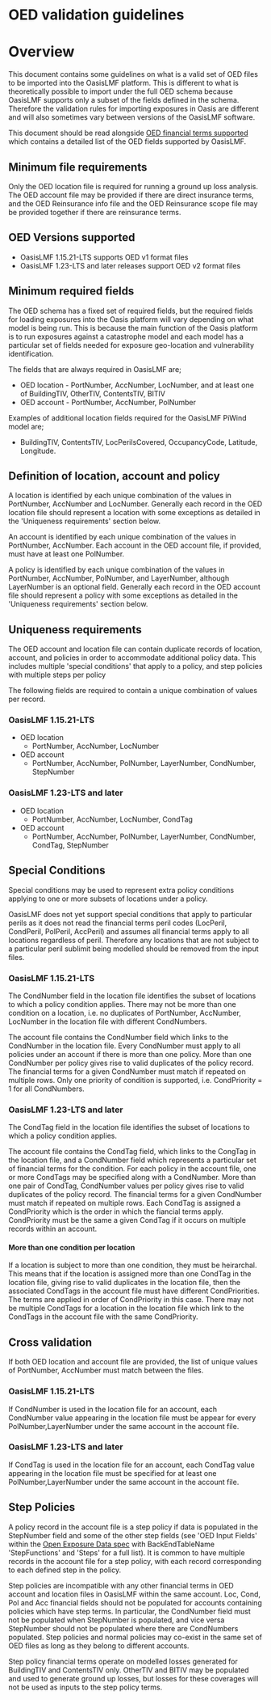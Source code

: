 OED validation guidelines
=======================

# Overview 
This document contains some guidelines on what is a valid set of OED files to be imported into the OasisLMF platform. This is different to what is theoretically possible to import under the full OED schema because OasisLMF supports only a subset of the fields defined in the schema. Therefore the validation rules for importing exposures in Oasis are different and will also sometimes vary between versions of the OasisLMF software.

This document should be read alongside [OED financial terms supported](OED_financial_terms_supported.xlsx) which contains a detailed list of the OED fields supported by OasisLMF.

## Minimum file requirements
Only the OED location file is required for running a ground up loss analysis.  The OED account file may be provided if there are direct insurance terms, and the OED Reinsurance info file and the OED Reinsurance scope file may be provided together if there are reinsurance terms. 

## OED Versions supported
* OasisLMF 1.15.21-LTS supports OED v1 format files
* OasisLMF 1.23-LTS and later releases support OED v2 format files

## Minimum required fields
The OED schema has a fixed set of required fields, but the required fields for loading exposures into the Oasis platform will vary depending on what model is being run.  This is because the main function of the Oasis platform is to run exposures against a catastrophe model and each model has a particular set of fields needed for exposure geo-location and vulnerability identification.

The fields that are always required in OasisLMF are;
* OED location - PortNumber, AccNumber, LocNumber, and at least one of BuildingTIV, OtherTIV, ContentsTIV, BITIV
* OED account - PortNumber, AccNumber, PolNumber

Examples of additional location fields required for the OasisLMF PiWind model are;

* BuildingTIV, ContentsTIV, LocPerilsCovered, OccupancyCode, Latitude, Longitude.

## Definition of location, account and policy
A location is identified by each unique combination of the values in PortNumber, AccNumber and LocNumber. Generally each record in the OED location file should represent a location with some exceptions as detailed in the 'Uniqueness requirements' section below.

An account is identified by each unique combination of the values in PortNumber, AccNumber. Each account in the OED account file, if provided, must have at least one PolNumber. 

A policy is identified by each unique combination of the values in PortNumber, AccNumber, PolNumber, and LayerNumber, although LayerNumber is an optional field.  Generally each record in the OED account file should represent a policy with some exceptions as detailed in the 'Uniqueness requirements' section below.

## Uniqueness requirements 

The OED account and location file can contain duplicate records of location, account, and policies in order to accommodate additional policy data.  This includes multiple 'special conditions' that apply to a policy, and step policies with multiple steps per policy

The following fields are required to contain a unique combination of values per record.

### OasisLMF 1.15.21-LTS
* OED location
  * PortNumber, AccNumber, LocNumber
* OED account
  * PortNumber, AccNumber, PolNumber, LayerNumber, CondNumber, StepNumber

### OasisLMF 1.23-LTS and later
* OED location
  * PortNumber, AccNumber, LocNumber, CondTag
* OED account
  * PortNumber, AccNumber, PolNumber, LayerNumber, CondNumber, CondTag, StepNumber

## Special Conditions
Special conditions may be used to represent extra policy conditions applying to one or more subsets of locations under a policy.

OasisLMF does not yet support special conditions that apply to particular perils as it does not read the financial terms peril codes (LocPeril, CondPeril, PolPeril, AccPeril) and assumes all financial terms apply to all locations regardless of peril. Therefore any locations that are not subject to a particular peril sublimit being modelled should be removed from the input files.

### OasisLMF 1.15.21-LTS
The CondNumber field in the location file identifies the subset of locations to which a policy condition applies. There may not be more than one condition on a location, i.e. no duplicates of PortNumber, AccNumber, LocNumber in the location file with different CondNumbers.  

The account file contains the CondNumber field which links to the CondNumber in the location file. Every CondNumber must apply to all policies under an account if there is more than one policy. More than one CondNumber per policy gives rise to valid duplicates of the policy record. The financial terms for a given CondNumber must match if repeated on multiple rows. Only one priority of condition is supported, i.e. CondPriority = 1 for all CondNumbers.


### OasisLMF 1.23-LTS and later
The CondTag field in the location file identifies the subset of locations to which a policy condition applies. 

The account file contains the CondTag field, which links to the CongTag in the location file, and a CondNumber field which represents a particular set of financial terms for the condition. For each policy in the account file, one or more CondTags may be specified along with a CondNumber. More than one pair of CondTag, CondNumber values per policy gives rise to valid duplicates of the policy record. The financial terms for a given CondNumber must match if repeated on multiple rows. Each CondTag is assigned a CondPriority which is the order in which the fiancial terms apply. CondPriority must be the same a given CondTag if it occurs on multiple records within an account.

#### More than one condition per location

If a location is subject to more than one condition, they must be heirarchal. This means that if the location is assigned more than one CondTag in the location file, giving rise to valid duplicates in the location file, then the associated CondTags in the account file must have different CondPriorities. The terms are applied in order of CondPriority in this case. There may not be multiple CondTags for a location in the location file which link to the CondTags in the account file with the same CondPriority.

## Cross validation
If both OED location and account file are provided, the list of unique values of PortNumber, AccNumber must match between the files.

### OasisLMF 1.15.21-LTS
If CondNumber is used in the location file for an account, each CondNumber value appearing in the location file must be appear for every PolNumber,LayerNumber under the same account in the account file.

### OasisLMF 1.23-LTS and later
If CondTag is used in the location file for an account, each CondTag value appearing in the location file must be specified for at least one PolNumber,LayerNumber under the same account in the account file.

## Step Policies
A policy record in the account file is a step policy if data is populated in the StepNumber field and some of the other step fields (see 'OED Input Fields' within the [Open Exposure Data spec](https://github.com/OasisLMF/OpenDataStandards/blob/master/OpenExposureData/Docs/OpenExposureData_Spec.xlsx) with BackEndTableName 'StepFunctions' and 'Steps' for a full list). It is common to have multiple records in the account file for a step policy, with each record corresponding to each defined step in the policy.

Step policies are incompatible with any other financial terms in OED account and location files in OasisLMF within the same account. Loc, Cond, Pol and Acc financial fields should not be populated for accounts containing policies which have step terms. In particular, the CondNumber field must not be populated when StepNumber is populated, and vice versa StepNumber should not be populated where there are CondNumbers populated. Step policies and normal policies may co-exist in the same set of OED files as long as they belong to different accounts.

Step policy financial terms operate on modelled losses generated for BuildingTIV and ContentsTIV only. OtherTIV and BITIV may be populated and used to generate ground up losses, but losses for these coverages will not be used as inputs to the step policy terms.